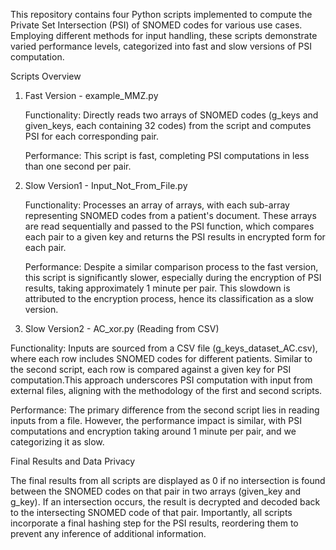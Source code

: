 This repository contains four Python scripts implemented to compute the Private Set Intersection (PSI) of SNOMED codes for various use cases. Employing different methods for input handling, these scripts demonstrate varied performance levels, categorized into fast and slow versions of PSI computation.

Scripts Overview
1. Fast Version - example_MMZ.py

	Functionality: Directly reads two arrays of SNOMED codes (g_keys and given_keys, each containing 32 codes) from the script and computes PSI for each corresponding pair.

	Performance: This script is fast, completing PSI computations in less than one second per pair.
   
2. Slow Version1 - Input_Not_From_File.py
   
	Functionality: Processes an array of arrays, with each sub-array representing SNOMED codes from a patient's document. These arrays are read sequentially and passed to the 		PSI function, which compares each pair to a given key and returns the PSI results in encrypted form for each pair.

	Performance: Despite a similar comparison process to the fast version, this script is significantly slower, especially during the encryption of PSI results, taking 			approximately 1 minute per pair. This slowdown is attributed to the encryption process, hence its classification as a slow version.

3. Slow Version2 - AC_xor.py (Reading from CSV)

Functionality: Inputs are sourced from a CSV file (g_keys_dataset_AC.csv), where each row includes SNOMED codes for different patients. Similar to the second script, each row is compared against a given key for PSI computation.This approach underscores PSI computation with input from external files, aligning with the methodology of the first and second scripts.

Performance: The primary difference from the second script lies in reading inputs from a file. However, the performance impact is similar, with PSI computations and encryption taking around 1 minute per pair, and we categorizing it as slow.

Final Results and Data Privacy

The final results from all scripts are displayed as 0 if no intersection is found between the SNOMED codes on that pair in two arrays (given_key and g_key). If an intersection occurs, the result is decrypted and decoded back to the intersecting SNOMED code of that pair. Importantly, all scripts incorporate a final hashing step for the PSI results, reordering them to prevent any inference of additional information.
